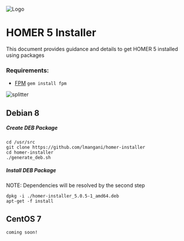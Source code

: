 ![Logo](http://sipcapture.org/data/images/sipcapture_header.png)

# __HOMER 5__  Installer
This document provides guidance and details to get HOMER 5 installed using packages

### Requirements:
* [FPM](https://github.com/jordansissel/fpm) ```gem install fpm```

![splitter](http://i.imgur.com/lytn4zn.png)

## Debian 8
##### Create DEB Package
```
cd /usr/src
git clone https://github.com/lmangani/homer-installer
cd homer-installer
./generate_deb.sh
```

##### Install DEB Package
NOTE: Dependencies will be resolved by the second step
```
dpkg -i ./homer-installer_5.0.5-1_amd64.deb
apt-get -f install
```

## CentOS 7
```
coming soon!
```
